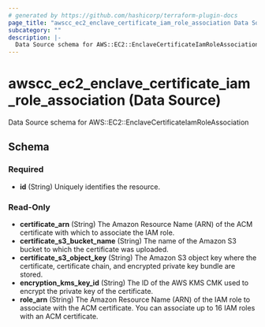 ```yaml
---
# generated by https://github.com/hashicorp/terraform-plugin-docs
page_title: "awscc_ec2_enclave_certificate_iam_role_association Data Source - terraform-provider-awscc"
subcategory: ""
description: |-
  Data Source schema for AWS::EC2::EnclaveCertificateIamRoleAssociation
---
```


# awscc_ec2_enclave_certificate_iam_role_association (Data Source)

Data Source schema for AWS::EC2::EnclaveCertificateIamRoleAssociation



<!-- schema generated by tfplugindocs -->
## Schema

### Required

- **id** (String) Uniquely identifies the resource.

### Read-Only

- **certificate_arn** (String) The Amazon Resource Name (ARN) of the ACM certificate with which to associate the IAM role.
- **certificate_s3_bucket_name** (String) The name of the Amazon S3 bucket to which the certificate was uploaded.
- **certificate_s3_object_key** (String) The Amazon S3 object key where the certificate, certificate chain, and encrypted private key bundle are stored.
- **encryption_kms_key_id** (String) The ID of the AWS KMS CMK used to encrypt the private key of the certificate.
- **role_arn** (String) The Amazon Resource Name (ARN) of the IAM role to associate with the ACM certificate. You can associate up to 16 IAM roles with an ACM certificate.



